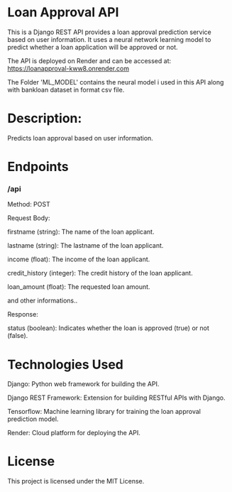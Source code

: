 # Loan Approval API  

This is a Django REST API provides a loan approval prediction service based on user information. It uses a neural network learning model to predict whether a loan application will be approved or not.  

The API is deployed on Render and can be accessed at:  https://loanapproval-kww8.onrender.com  

The Folder 'ML_MODEL' contains the neural model i used in this API along with bankloan dataset in format csv file.  

# Description:  

Predicts loan approval based on user information. 
# Endpoints  

###  /api  

Method: POST  

 

Request Body:  

firstname (string): The name of the loan applicant.  

lastname (string): The lastname of the loan applicant.  

income (float): The income of the loan applicant.  

credit_history (integer): The credit history of the loan applicant.  

loan_amount (float): The requested loan amount.  

and other informations..  

Response:  

status (boolean): Indicates whether the loan is approved (true) or not (false).  

# Technologies Used
Django: Python web framework for building the API.  

Django REST Framework: Extension for building RESTful APIs with Django.  

Tensorflow: Machine learning library for training the loan approval prediction model.  

Render: Cloud platform for deploying the API.  

# License
This project is licensed under the MIT License.  
